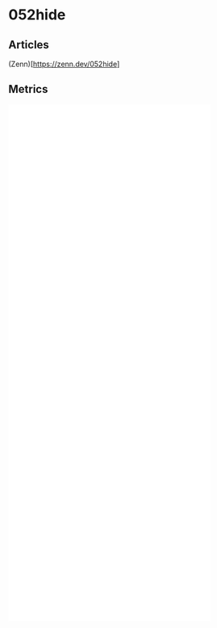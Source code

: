 # 052hide

## Articles

(Zenn)[https://zenn.dev/052hide]

## Metrics

![Metrics](https://github.com/052hide/052hide/blob/main/github-metrics.svg)